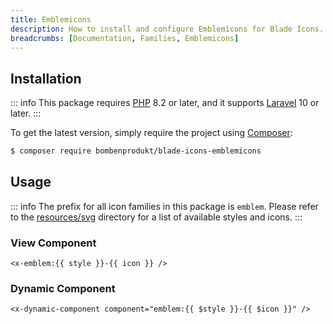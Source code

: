 ```yaml
---
title: Emblemicons
description: How to install and configure Emblemicons for Blade Icons.
breadcrumbs: [Documentation, Families, Emblemicons]
---
```


## Installation

::: info
This package requires [PHP](https://www.php.net/) 8.2 or later, and it supports [Laravel](https://laravel.com/) 10 or later.
:::

To get the latest version, simply require the project using [Composer](https://getcomposer.org/):

```bash
$ composer require bombenprodukt/blade-icons-emblemicons
```

## Usage

::: info
The prefix for all icon families in this package is `emblem`. Please refer to the [resources/svg](https://github.com/BombenProdukt/blade-icons-emblemicons/tree/main/resources/svg) directory for a list of available styles and icons.
:::

### View Component

```blade
<x-emblem:{{ style }}-{{ icon }} />
```

### Dynamic Component

```blade
<x-dynamic-component component="emblem:{{ $style }}-{{ $icon }}" />
```
